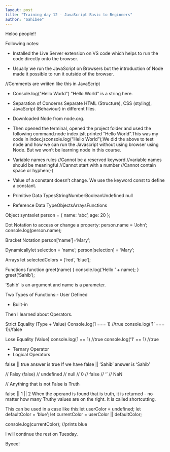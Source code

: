 ```yaml
---
layout: post
title: "Training day 12 - JavaScript Basic to Beginners"
author: "Sahibee"
---
```


Heloo people!!

Following notes:

- Installed the Live Server extension on VS code which helps to run the code directly onto the browser.

- Usually we run the JavaScript on Browsers but the introduction of Node made it possible to run it outside of the browser.

//Comments are wriiten like this in JavaScript

- Console.log("Hello World")
  "Hello World" is a string here.

- Separation of Concerns
  Separate HTML (Structure), CSS (styling), JavaScript (Behaviour) in different files.

- Downloaded Node from node.org.
- Then opened the terminal, opened the project folder and used the following command.node index.jsIt printed “Hello World”.This was my code in index.jsconsole.log(“Hello World”);We did the above to test node and how we can run the Javascript without using browser using Node. But we won’t be learning node in this course.
- Variable names rules
  //Cannot be a reserved keyword
  //variable names should be meaningful
  //Cannot start with a number
  //Cannot contain space or hyphen(-)

- Value of a constant doesn’t change. We use the keyword const to define a constant.

- Primitive Data TypesStringNumberBooleanUndefined null
- Reference Data TypeObjectsArraysFunctions

Object syntaxlet person = {
name: ‘abc’,
age: 20
};

Dot Notation to access or change a property:
person.name = ‘John’;
console.log(person.name);

Bracket Notation
person[‘name’]=‘Mary’;

Dynamicallylet selection = ‘name’;
person[selection] = ‘Mary’;

Arrays
let selectedColors = [‘red’, ‘blue’];

Functions
function greet(name) {
console.log(‘Hello ’ + name);
}
greet(‘Sahib’);

‘Sahib’ is an argument and name is a parameter.

Two Types of Functions:- User Defined

- Built-in

Then I learned about Operators.

Strict Equality (Type + Value)
Console.log(1 === 1) //true
console.log(‘1’ === 1)//false

Lose Equality (Value)
console.log(1 == 1) //true
console.log(‘1’ == 1) //true

- Ternary Operator
- Logical Operators

false || true
answer is true
If we have false || ‘Sahib’
answer is ‘Sahib’

// Falsy (false)
// undefined
// null
// 0
// false
// ‘’
// NaN

// Anything that is not False is Truth

false || 1 || 2
When the operand is found that is truth, it is returned - no matter how many Truthy values are on the right.
It is called shortcutting.

This can be used in a case like this:let userColor = undefined;
let defaultColor = ‘blue’;
let currentColor = userColor || defaultColor;

console.log(currentColor);
//prints blue

I will continue the rest on Tuesday.

Byeee!
